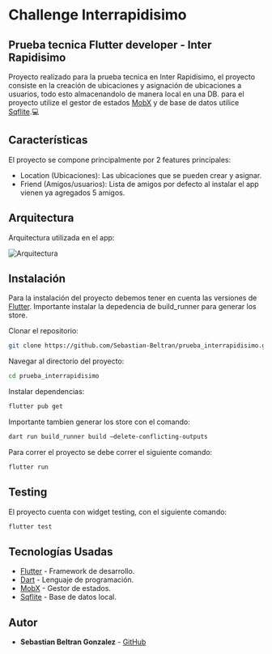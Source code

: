 # Challenge Interrapidisimo
## Prueba tecnica Flutter developer - Inter Rapidisimo

Proyecto realizado para la prueba tecnica en Inter Rapidisimo, el proyecto consiste en la creación de ubicaciones y asignación de ubicaciones a usuarios, todo esto almacenandolo de manera local en una DB. para el proyecto utilize el gestor de estados [MobX](https://pub.dev/packages/mobx) y de base de datos utilice [Sqflite](https://pub.dev/packages/sqflite).💻

## Características
El proyecto se compone principalmente por 2 features principales:
- Location (Ubicaciones): Las ubicaciones que se pueden crear y asignar.
- Friend (Amigos/usuarios): Lista de amigos por defecto al instalar el app vienen ya agregados 5 amigos.


## Arquitectura
Arquitectura utilizada en el app:

![Arquitectura](assets/architecture.jpg)

## Instalación
Para la instalación del proyecto debemos tener en cuenta las versiones de [Flutter](https://flutter.dev/).
Importante instalar la depedencia de build_runner para generar los store.

Clonar el repositorio:

```sh
git clone https://github.com/Sebastian-Beltran/prueba_interrapidisimo.git
```

Navegar al directorio del proyecto:

```sh
cd prueba_interrapidisimo
```

Instalar dependencias:

```sh
flutter pub get
```

Importante tambien generar los store con el comando:

```sh
dart run build_runner build —delete-conflicting-outputs
```

Para correr el proyecto se debe correr el siguiente comando:

```sh
flutter run
```

## Testing
El proyecto cuenta con widget testing, con el siguiente comando:

```sh
flutter test
```

## Tecnologías Usadas
- [Flutter](https://flutter.dev/) - Framework de desarrollo.
- [Dart](https://dart.dev/) - Lenguaje de programación.
- [MobX](https://pub.dev/packages/mobx) - Gestor de estados.
- [Sqflite](https://pub.dev/packages/sqflite) - Base de datos local.

## Autor
- **Sebastian Beltran Gonzalez** - [GitHub](https://github.com/Sebastian-Beltran)
